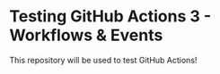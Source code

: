 # Testing GitHub Actions 3 - Workflows & Events

This repository will be used to test GitHub Actions!